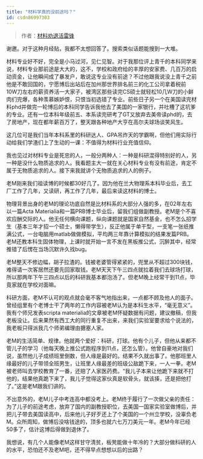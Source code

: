 ```yaml
---
title: "材料学真的没前途吗？"
id: csdn86997303
---
```


> 作者：[材料劝退活雷锋](https://www.zhihu.com/question/266837133/answer/321382027)

谢邀。对于这种月经贴，我都不太想回答了。搜索类似话题能搜到一大堆。

材料专业好不好，完全是小马过河，见仁见智。对于我那位评上青千的本科同学来说，材料专业那前途是大大的，这不，学校和政府给的丰厚的安家费、几百万的启动资金，让他瞬间成了暴发户，敢说这专业没有前途？不过他跟我说没上青千之前他是不敢回国的，宁愿博后出站后在加州那世界排名前三的化工公司拿着税前10W刀左右的薪资养活一大家子，被湾区那些读完CS硕士就轻松10几W刀的小鲜肉们完爆，各种羡慕嫉妒恨，只恨当初选错了专业。前些日子另一个在美国读完材料phd并做完一轮博后的本科同学告诉我他去了美国的一家银行，并吐槽了这坑爹的专业。还有一位本科年级前五、本系读完研考了GT又放弃去美帝读phd的，去了房地产，现在都年薪百万了，整天跟各种地产大亨在高尔夫球场谈笑风生。

这几位可是我们当年本科系里的科研达人、GPA吊炸天的学霸啊，但他们用实际行动给我们学渣们上了生动的一课：不值得为材料行业充值信仰。

我也见过对材料专业是死忠的人，一般分两种人：一种是科研混得特别好的人，另一种是没什么物质追求的人。我看题主大一就在关心材料专业有没有前途，肯定不属于无物质追求的人。接下来我就讲个无物质追求的人的例子。

老M刚来我们祖读博的时候都30好几了。因为他在兰大物理系本科毕业后，去工厂工作了几年，又读研，再工作了几年，最后来读这材料的博士。

物理背景出身的老M的理论功底自然是比材料系的大部分人强的多，在02年左右以一篇Acta Materialia和一篇PRB博士毕业后，留我们组做副教授。老M是个不喜欢应酬交际的人。他无任何横向课题，纵向课题就是国家自然基金，也不怎么招学生（基本三年才招一个硕士，懒得带学生），反正他属于单干型，一支笔一张纸推满公式，一台电脑用matlab做做模拟，平均两三年靠计算模拟的结果发篇PRB。老M还教本科生固体物理，上课时就开始一言不发在黑板推公式，沉醉其中，经常推错了后愣在当场沉默许久找bug。

老M整天不修边幅，胡子拉渣的。钱被老婆管得紧紧的，兜里从不超过300块钱，难得请一次客居然还要先回家取钱。老M天天下午三四点就拉着我们去球场打球，所以那两年下午三四点以后的科研我基本都泡汤了。但老M晚上经常干到11点，毕竟家就在学校对面嘛。

科研方面，老M不认可的观点就会毫不客气地指出来，一点都不顾及他人的面子。曾经组里有个老博士干了两年的工作内容被老M认为是本科生水平，“毫无意义”。我有个师兄发表scripta materialia的文章被老M怀疑数据有问题，建议撤稿，但我老板没让。后来果然有西工大的同行重复不出来，来我们实验室要求给个说法的，我老板只得派我几个师弟编理由搪塞人家。

老M的生活简单、规律。他就两个爱好：科研，打球。他有个儿子，但他从来都不管儿子的学习（他每天晚上推公式跑程序到11点，还怎么管）。他曾自豪地对我们说，虽然他儿子成绩班里倒数，但人缘是最好的。结果不久就出事了。他那班里人缘最好的儿子带领全班男生，让班里人缘最差的班级公敌跪下来，一人一拳。老M被老师叫去学校教育了一番，还赔了人家医药费。“我儿子本来让他跪下来就不打他的，结果他真跪下来了，我儿子觉得这家伙真是软骨头，就该揍，还是把他打了。”这是老M跟我们讲的。

不出意外的，老M儿子中考连高中都没考上。老M终于履行了一次做父亲的责任：为了儿子的前途考虑，放弃了国内的副教授职位，去美国一国家实验室做博后，并把儿子带去美国读高中，后来他儿子好歹还上了个美国的一个州立学校，没辜负老M。众所周知，做博后没啥钱途的，顶多也就六七万刀美元一年。老M今年已经50多了，估计这博后得做到退休了。

我想说，有几个人能像老M这样甘守清贫，板凳能做十年冷的？大部分做科研的人的水平，恐怕还不及老M吧，还不得早点想想以后的出路？